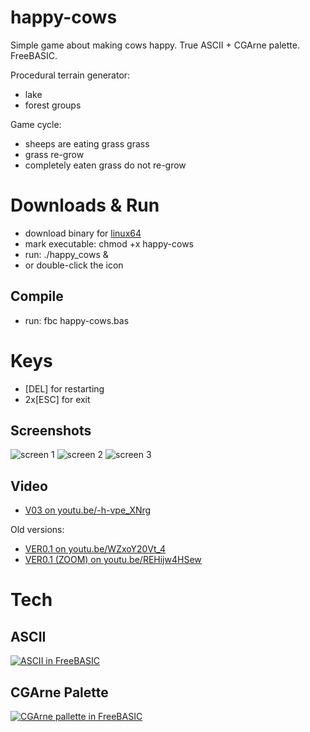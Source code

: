 # happy-cows
Simple game about making cows happy. True ASCII + CGArne palette. FreeBASIC.

Procedural terrain generator:

- lake
- forest groups

Game cycle:

- sheeps are eating grass grass
- grass re-grow
- completely eaten grass do not re-grow


# Downloads & Run

- download binary for [linux64](https://github.com/w84death/happy-cows/raw/master/happy-cows)
- mark executable: chmod +x happy-cows
- run: ./happy_cows &
- or double-click the icon

## Compile

- run: fbc happy-cows.bas


# Keys

- [DEL] for restarting
- 2x[ESC] for exit


## Screenshots

![screen 1](https://i.imgur.com/s4GUa6z.png)
![screen 2](https://i.imgur.com/DmKsFtD.png)
![screen 3](https://i.imgur.com/gGCgXIy.png)

## Video

- [V03 on youtu.be/-h-vpe_XNrg](https://youtu.be/-h-vpe_XNrg)

Old versions:

- [VER0.1 on youtu.be/WZxoY20Vt_4](https://youtu.be/WZxoY20Vt_4)
- [VER0.1 (ZOOM) on youtu.be/REHijw4HSew](https://youtu.be/REHijw4HSew)

# Tech 

## ASCII

[![ASCII in FreeBASIC](https://i.imgur.com/KzaVfkB.png)](http://lampiweb.com/help/freebasic/CptAscii.html)

## CGArne Palette

[![CGArne pallette in FreeBASIC](https://i.imgur.com/cDWLfxO.png)](http://androidarts.com/palette/16pal.htm)


